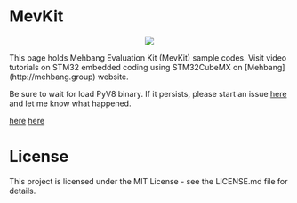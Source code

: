 # MevKit
<p align="center">
  <img src="https://raw.githubusercontent.com/MehbangGroup/MevKit/master/Images/MevKit3D.jpg"/>
</p>
This page holds Mehbang Evaluation Kit (MevKit) sample codes.
Visit video tutorials on STM32 embedded coding using STM32CubeMX on [Mehbang](http://mehbang.group) website.

Be sure to wait for load PyV8 binary. If it persists, please start an issue [here](https://github.com/waldyr/Sublime-Installer/issues/new) and let me know what happened.

[here](http://mehbang.group)
[here](http://github.com/waldyr/Sublime-Installer/issues/new)


# License
This project is licensed under the MIT License - see the LICENSE.md file for details.

